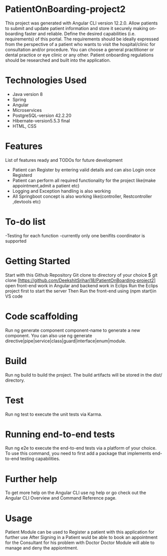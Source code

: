 # PatientOnBoarding-project2
This project was generated with Angular CLI version 12.2.0. Allow patients to submit and update patient information and store it securely making on- boarding faster and reliable. Define the desired capabilities (i.e. requirements) of this portal. The requirements should be ideally expressed from the perspective of a patient who wants to visit the hospital/clinic for consultation and/or procedure. You can choose a general practitioner or dental practice or eye clinic or any other. Patient onboarding regulations should be researched and built into the application.
# Technologies Used
- Java version 8
- Spring
- Angular
- Microservices
- PostgreSQL-version 42.2.20
- Hibernate-version5.5.3 final
- HTML, CSS
# Features
List of features ready and TODOs for future development
- Patient can Register by entering valid details and can also Login once Registerd
- Patient can perform all required functionality for the project like(make appointment,admit a patient etc)
- Logging and Exception handling is also working
- All Springboot concept is also working like(controller, Restcontroller ,devtools etc)
  
# To-do list
-Testing for each function
-currently only one benifits coordinator is supported
# Getting Started
Start with this Github Repository
Git clone to directory of your choice $ git clone [https://github.com/DeekshitSrihari18/PatientOnBoarding-project2]
open front-end work in Angular and backend work in Eclips
Run the Eclips project first to start the server
Then Run the front-end using (npm start)in VS code
# Code scaffolding
Run ng generate component component-name to generate a new component. You can also use ng generate directive|pipe|service|class|guard|interface|enum|module.
# Build
Run ng build to build the project. The build artifacts will be stored in the dist/ directory.
# Test
Run ng test to execute the unit tests via Karma.
# Running end-to-end tests
Run ng e2e to execute the end-to-end tests via a platform of your choice. To use this command, you need to first add a package that implements end-to-end testing capabilities.
# Further help
To get more help on the Angular CLI use ng help or go check out the Angular CLI Overview and Command Reference page.
# Usage
Patient Module can be used to Register a patient with this application for further use After Signing in a Patient wuld be able to book an appointment for the Consultant for his problem with Doctor Doctor Module will able to manage and deny the appiontment.
